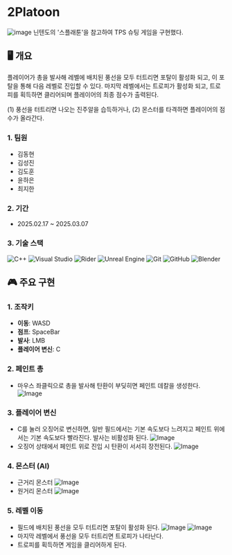 # 2Platoon
![image](https://github.com/user-attachments/assets/88010164-ac4c-4aa5-9fb1-a087625a2cd9)
닌텐도의 '스플래툰'을 참고하여 TPS 슈팅 게임을 구현했다.
## 🖥️ 개요
플레이어가 총을 발사해 레벨에 배치된 풍선을 모두 터트리면 포탈이 활성화 되고, 이 포탈을 통해 다음 레벨로 진입할 수 있다. 마지막 레벨에서는 트로피가 활성화 되고, 트로피를 획득하면 클리어되며 플레이어의 최종 점수가 출력된다.

(1) 풍선을 터트리면 나오는 진주알을 습득하거나, (2) 몬스터를 타격하면 플레이어의 점수가 올라간다.
### 1. 팀원
- 김동현
- 김성진
- 김도훈
- 윤하은
- 최지한
### 2. 기간
- 2025.02.17 ~ 2025.03.07
### 3. 기술 스택
![C++](https://img.shields.io/badge/c++-%2300599C.svg?style=for-the-badge&logo=c%2B%2B&logoColor=white)
![Visual Studio](https://img.shields.io/badge/Visual%20Studio-5C2D91.svg?style=for-the-badge&logo=visual-studio&logoColor=white)
![Rider](https://img.shields.io/badge/Rider-000000.svg?style=for-the-badge&logo=Rider&logoColor=white&color=black&labelColor=crimson)
![Unreal Engine](https://img.shields.io/badge/unrealengine-%23313131.svg?style=for-the-badge&logo=unrealengine&logoColor=white)
![Git](https://img.shields.io/badge/git-%23F05033.svg?style=for-the-badge&logo=git&logoColor=white)
![GitHub](https://img.shields.io/badge/github-%23121011.svg?style=for-the-badge&logo=github&logoColor=white)
![Blender](https://img.shields.io/badge/blender-%23F5792A.svg?style=for-the-badge&logo=blender&logoColor=white)

## 🎮 주요 구현
### 1. 조작키
- **이동**: WASD
- **점프**: SpaceBar
- **발사**: LMB
- **플레이어 변신**: C
### 2. 페인트 총
- 마우스 좌클릭으로 총을 발사해 탄환이 부딪히면 페인트 데칼을 생성한다.
![Image](https://github.com/user-attachments/assets/a8dd2820-93c5-4064-b41b-b26e8bb95a7e)
### 3. 플레이어 변신
- C를 눌러 오징어로 변신하면, 일반 필드에서는 기본 속도보다 느려지고 페인트 위에서는 기본 속도보다 빨라진다. 발사는 비활성화 된다.
![Image](https://github.com/user-attachments/assets/cb612631-30e3-4370-9087-3fb7b8cada20)
- 오징어 상태에서 페인트 위로 진입 시 탄환이 서서히 장전된다.
![Image](https://github.com/user-attachments/assets/baae8f5e-684d-4365-8f48-9ac886c04440)
### 4. 몬스터 (AI)
- 근거리 몬스터
![Image](https://github.com/user-attachments/assets/cfcc3e53-2282-472c-a8ac-4e1351fdd36b)
- 원거리 몬스터
![Image](https://github.com/user-attachments/assets/c754cb3b-d096-48d8-9abf-4986be7ac339)
### 5. 레벨 이동
- 필드에 배치된 풍선을 모두 터트리면 포탈이 활성화 된다.
![Image](https://github.com/user-attachments/assets/8e151156-5c53-4ec0-bd01-08db69f6a89e)
![Image](https://github.com/user-attachments/assets/0ec9d7e2-b8e1-4fb9-aabd-ec2e8c328d80)
- 마지막 레벨에서 풍선을 모두 터트리면 트로피가 나타난다.
- 트로피를 획득하면 게임을 클리어하게 된다.
